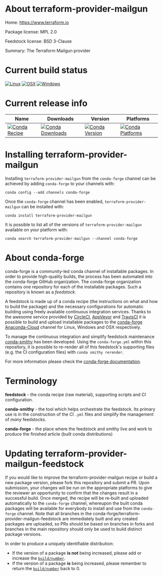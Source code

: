About terraform-provider-mailgun
================================

Home: https://www.terraform.io

Package license: MPL 2.0

Feedstock license: BSD 3-Clause

Summary: The Terraform Mailgun provider



Current build status
====================

[![Linux](https://img.shields.io/circleci/project/github/conda-forge/terraform-provider-mailgun-feedstock/master.svg?label=Linux)](https://circleci.com/gh/conda-forge/terraform-provider-mailgun-feedstock)
[![OSX](https://img.shields.io/travis/conda-forge/terraform-provider-mailgun-feedstock/master.svg?label=macOS)](https://travis-ci.org/conda-forge/terraform-provider-mailgun-feedstock)
[![Windows](https://img.shields.io/appveyor/ci/conda-forge/terraform-provider-mailgun-feedstock/master.svg?label=Windows)](https://ci.appveyor.com/project/conda-forge/terraform-provider-mailgun-feedstock/branch/master)

Current release info
====================

| Name | Downloads | Version | Platforms |
| --- | --- | --- | --- |
| [![Conda Recipe](https://img.shields.io/badge/recipe-terraform--provider--mailgun-green.svg)](https://anaconda.org/conda-forge/terraform-provider-mailgun) | [![Conda Downloads](https://img.shields.io/conda/dn/conda-forge/terraform-provider-mailgun.svg)](https://anaconda.org/conda-forge/terraform-provider-mailgun) | [![Conda Version](https://img.shields.io/conda/vn/conda-forge/terraform-provider-mailgun.svg)](https://anaconda.org/conda-forge/terraform-provider-mailgun) | [![Conda Platforms](https://img.shields.io/conda/pn/conda-forge/terraform-provider-mailgun.svg)](https://anaconda.org/conda-forge/terraform-provider-mailgun) |

Installing terraform-provider-mailgun
=====================================

Installing `terraform-provider-mailgun` from the `conda-forge` channel can be achieved by adding `conda-forge` to your channels with:

```
conda config --add channels conda-forge
```

Once the `conda-forge` channel has been enabled, `terraform-provider-mailgun` can be installed with:

```
conda install terraform-provider-mailgun
```

It is possible to list all of the versions of `terraform-provider-mailgun` available on your platform with:

```
conda search terraform-provider-mailgun --channel conda-forge
```


About conda-forge
=================

conda-forge is a community-led conda channel of installable packages.
In order to provide high-quality builds, the process has been automated into the
conda-forge GitHub organization. The conda-forge organization contains one repository
for each of the installable packages. Such a repository is known as a *feedstock*.

A feedstock is made up of a conda recipe (the instructions on what and how to build
the package) and the necessary configurations for automatic building using freely
available continuous integration services. Thanks to the awesome service provided by
[CircleCI](https://circleci.com/), [AppVeyor](https://www.appveyor.com/)
and [TravisCI](https://travis-ci.org/) it is possible to build and upload installable
packages to the [conda-forge](https://anaconda.org/conda-forge)
[Anaconda-Cloud](https://anaconda.org/) channel for Linux, Windows and OSX respectively.

To manage the continuous integration and simplify feedstock maintenance
[conda-smithy](https://github.com/conda-forge/conda-smithy) has been developed.
Using the ``conda-forge.yml`` within this repository, it is possible to re-render all of
this feedstock's supporting files (e.g. the CI configuration files) with ``conda smithy rerender``.

For more information please check the [conda-forge documentation](https://conda-forge.org/docs/).

Terminology
===========

**feedstock** - the conda recipe (raw material), supporting scripts and CI configuration.

**conda-smithy** - the tool which helps orchestrate the feedstock.
                   Its primary use is in the construction of the CI ``.yml`` files
                   and simplify the management of *many* feedstocks.

**conda-forge** - the place where the feedstock and smithy live and work to
                  produce the finished article (built conda distributions)


Updating terraform-provider-mailgun-feedstock
=============================================

If you would like to improve the terraform-provider-mailgun recipe or build a new
package version, please fork this repository and submit a PR. Upon submission,
your changes will be run on the appropriate platforms to give the reviewer an
opportunity to confirm that the changes result in a successful build. Once
merged, the recipe will be re-built and uploaded automatically to the
`conda-forge` channel, whereupon the built conda packages will be available for
everybody to install and use from the `conda-forge` channel.
Note that all branches in the conda-forge/terraform-provider-mailgun-feedstock are
immediately built and any created packages are uploaded, so PRs should be based
on branches in forks and branches in the main repository should only be used to
build distinct package versions.

In order to produce a uniquely identifiable distribution:
 * If the version of a package **is not** being increased, please add or increase
   the [``build/number``](https://conda.io/docs/user-guide/tasks/build-packages/define-metadata.html#build-number-and-string).
 * If the version of a package **is** being increased, please remember to return
   the [``build/number``](https://conda.io/docs/user-guide/tasks/build-packages/define-metadata.html#build-number-and-string)
   back to 0.
